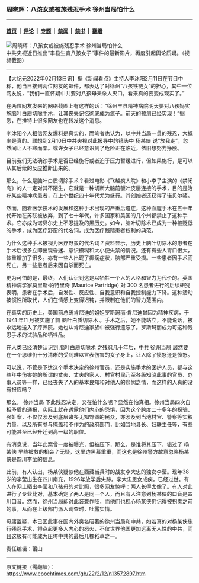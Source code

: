 ### 周晓辉：八孩女或被施残忍手术 徐州当局怕什么

---

#### [首页](../../../..?n13572897) &nbsp;|&nbsp; [评论](../../../../../epoch-comment?n13572897) &nbsp;|&nbsp; [专题](../../../../../epoch-special?n13572897) &nbsp;|&nbsp; [禁闻](../../../../../epoch-news?n13572897) &nbsp;|&nbsp; [禁书](../../../../../books?n13572897) &nbsp;|&nbsp; [翻墙](https://github.com/gfw-breaker/nogfw/blob/master/README.md?n13572897)


<div><img alt="周晓辉：八孩女或被施残忍手术 徐州当局怕什么" class="attachment-djy_600_400 size-djy_600_400 wp-post-image" src="https://i.epochtimes.com/assets/uploads/2022/02/id13572933-99fbec59e8efa494d2eb66a480d8fcc5-600x400-1.jpg"/>
<div class="caption">
 中共央视近日推出“丰县生育八孩女子”事件的最新影片，再度引起舆论质疑。（视频截图）
</div></div><hr/><div class="post_content" id="artbody" itemprop="articleBody">
 <!-- article content begin -->
 <p>
  【大纪元2022年02月13日讯】据《新闻看点》主持人李沐阳2月11日在节目中称，他当日接到两位网友的邮件，都表达了对徐州“八孩铁链女”的担心，其中一位网友说，“我们一直怀疑中共要对八孩母亲杀人灭口，看来真的要变成现实了。”
 </p>
 <p>
  在两位网友发来的网络截图上有这样的话：“徐州丰县精神病院明天要对八孩妈实施脑叶白质切除手术，让其丧失记忆彻底成为疯子。前天的预测已经实现！”据悉，在推特上很多网友也在转发这个消息。
 </p>
 <p>
  李沐阳个人相信网友爆料是真实的，而笔者也认为，以中共当局一贯的残忍，大概率是真的。联想到2月10日中共央视对此报导中的镜头中
  <ok href="https://www.epochtimes.com/gb/tag/%E6%9D%A8%E6%9F%90%E4%BE%A0.html">
   杨某侠
  </ok>
  说“放我走”，忽然间让人不寒而栗。或许女子已经意识到了危险正在临近，依旧想努力挣脱。
 </p>
 <p>
  目前我们无法确诊手术是否已经施行或者迫于压力暂缓进行，但如果施行，是可以从其后续的反应推断出来的。
 </p>
 <p>
  那么，什么是脑叶白质切除手术？看过电影《飞越疯人院》和小李子主演的《禁闭岛》的人一定对其不陌生，它就是一种切断大脑前额叶皮层连接的手术，目的是治疗某些精神病患者，在上个世纪四十年代尤为盛行。其创始者还获得了诺贝尔奖。
 </p>
 <p>
  然而，随着医学技术的发展和这种手术出现的严重后遗症，这种血腥手术在五十年代开始在苏联被放弃，到了七十年代，许多国家和美国的几个州都禁止了这种手术。它亦成为诺贝尔史上不忍提及的黑历史。如今，脑叶切除术已成为一种被贬低的手术，成为医疗野蛮的代名词，成为医疗践踏患者权利的典范。
 </p>
 <p>
  为什么这种手术被视为医疗野蛮的代名词？资料显示，历史上脑叶切除术的患者在手术后很多立即出现昏迷、意识模糊和大小便失禁的情况。还有有些人胃口很大，体重增加了很多。亦有一些人出现了癫痫症状，脑部严重受损。一些患者因手术而死亡，另一些患者后来因自杀而死亡。
 </p>
 <p>
  更为可怕的是，最终，人们认识到这是以牺牲一个人的人格和智力为代价的。英国精神病学家莫里斯·帕特里奇 (Maurice Partridge) 对 300 名患者进行的后续研究表明，患者在手术后，自发性、反应性、自我意识和自我控制能力下降。这种活动被惯性所取代，人们在情感上变得迟钝，并限制在他们的智力范围内。
 </p>
 <p>
  在真实的历史上，美国前总统肯尼迪的姐姐罗斯玛丽·肯尼迪曾因为精神疾病，于1941 年11 月被实施了前
  <ok href="https://www.epochtimes.com/gb/tag/%E8%84%91%E5%8F%B6%E7%99%BD%E8%B4%A8%E5%88%87%E9%99%A4%E6%9C%AF.html">
   脑叶白质切除术
  </ok>
  。手术之后，她不能站立，不能说话，被永远地送入了疗养院。她也从肯尼迪家族中被强行遗忘了。罗斯玛丽成为可这种残忍手术的试验品和牺牲品。
 </p>
 <p>
  在人类已经清楚认识到
  <ok href="https://www.epochtimes.com/gb/tag/%E8%84%91%E5%8F%B6%E7%99%BD%E8%B4%A8%E5%88%87%E9%99%A4%E6%9C%AF.html">
   脑叶白质切除术
  </ok>
  之残忍几十年后，中共
  <ok href="https://www.epochtimes.com/gb/tag/%E5%BE%90%E5%B7%9E%E5%BD%93%E5%B1%80.html">
   徐州当局
  </ok>
  居然要在一个思维仍十分清晰的受到难以言表伤害的女子身上，让人除了愤怒还是愤怒。
 </p>
 <p>
  可以说，不管是下达这个手术决定的徐州官员，还是实施手术的医护人员，都与这些年中伤害她的所谓的丈夫、丈夫的家人、村官村民乃至各级知晓此事的官员、办事人员等一样，已经丧失了人的基本良知和对他人的悲悯之情，而这样的人真的没有报应吗？
 </p>
 <p>
  那么，
  <ok href="https://www.epochtimes.com/gb/tag/%E5%BE%90%E5%B7%9E%E5%BD%93%E5%B1%80.html">
   徐州当局
  </ok>
  下此残忍决定，又在怕什么呢？显然在怕真相。徐州当局四次自相矛盾的通报，实际上就在透露他们内心的恐惧，因为这个跨度二十多年的拐骗、强奸案，不仅仅涉及到底层诸多无知野蛮的民众，亦涉及到当地村官、警察等实权力量，以及所有参与掩盖和不作为的政府部门，比如当地县长、妇联主任等，有些可能甚至已经升迁到高一级的职位。
 </p>
 <p>
  有消息说，当年此案曾一度被曝光，但被压下，那么，是谁将其压下，错过了
  <ok href="https://www.epochtimes.com/gb/tag/%E6%9D%A8%E6%9F%90%E4%BE%A0.html">
   杨某侠
  </ok>
  早些被救的机会？无疑，这里边黑幕重重，而这也是徐州警方故意忽略杨某侠是四川李莹的信息。
 </p>
 <p>
  此前，有人认出，杨某侠疑似他在西藏当兵时的战友李大忠的独女李莹。现年38岁的李莹出生在四川南充，1996年放学后失踪。李大忠思女成疾，已经过世。有人在网上晒出李莹和八孩母的对比照，很多网友惊呼：两人长得太像了。有人对此进行了专业比对，基本确定了两人是同一个人，而且有人注意到杨某侠的口音是四川口音。然而，徐州当局却对此装聋作哑，而他们也担心杨某侠仍记得被拐卖之前的事，从而在上级部门派人调查时，吐露实情。
 </p>
 <p>
  毋庸置疑，本已因此事在国内外臭名昭著的徐州当局和中共，如若真的对杨某侠施行残忍手术，将点起更多人内心的怒火，不仅世界他国更加远离无人性的中共，而且这极有可能成为压垮中共的最后几棵稻草之一。
 </p>
 <p>
  责任编辑：莆山
 </p>
 <!-- article content end -->
 <div id="below_article_ad">
 </div>
</div>


---

原文链接（需翻墙）：https://www.epochtimes.com/gb/22/2/12/n13572897.htm